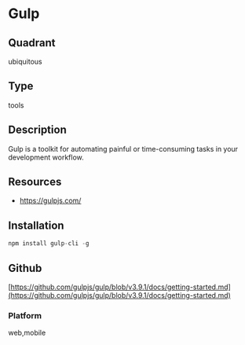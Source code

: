 # Gulp

## Quadrant
ubiquitous

## Type
tools

## Description
Gulp is a toolkit for automating painful or time-consuming tasks in your development workflow.

## Resources
* https://gulpjs.com/

## Installation
``` js
npm install gulp-cli -g
```

## Github
[https://github.com/gulpjs/gulp/blob/v3.9.1/docs/getting-started.md](https://github.com/gulpjs/gulp/blob/v3.9.1/docs/getting-started.md)

### Platform
web,mobile